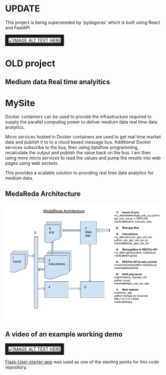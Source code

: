 # UPDATE 

This project is being superseeded by 'pydagoras' which is built using React and FastAPI


<a href="http://www.youtube.com/watch?feature=player_embedded&v=37TwUk_D02c
" target="_blank"><img src="http://img.youtube.com/vi/37TwUk_D02c/0.jpg" 
alt="IMAGE ALT TEXT HERE" width="960" height="720" border="10" /></a>



# OLD project 

## Medium data Real time analyitics

# MySite
Docker containers can be used to provide the infrastructure required to supply the parallel computing power to deliver medium data real time data analytics.

Micro services hosted in Docker containers are used to get real time market data and publish it to to a cloud based message bus. Additional Docker services subscribe to the bus, then using dataflow programming, recalculate the output and publish the value back on the bus. I am then using more micro services to read the values and pump the results into web pages using web sockets.

This provides a scalable solution to providing real time data analytics for medium data.


## MedaReda Architecture
![Alt text](/MedaRedaArch.jpg?raw=true "MedaReda Architecture")


## A video of an example working demo

<a href="http://www.youtube.com/watch?feature=player_embedded&v=QW_b3DqW17M
" target="_blank"><img src="http://img.youtube.com/vi/QW_b3DqW17M/0.jpg" 
alt="IMAGE ALT TEXT HERE" width="960" height="720" border="10" /></a>

[Flask-User-starter-app](https://github.com/lingthio/Flask-User-starter-app) was used as one of the starting points for this code repository.
